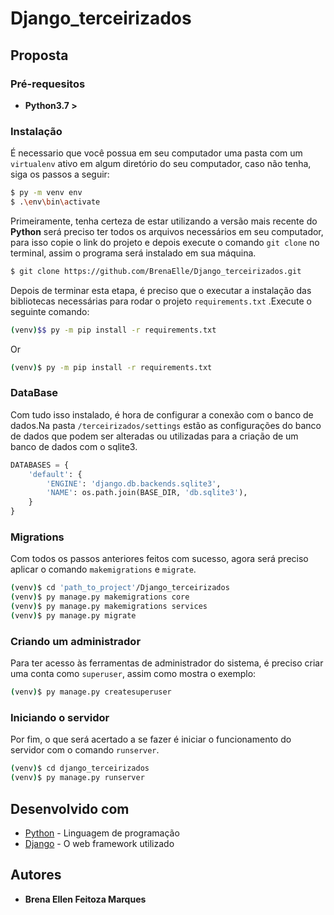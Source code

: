 # Django_terceirizados

## Proposta


### Pré-requesitos
* **Python3.7 >**

### Instalação

É necessario que você possua em seu computador uma pasta com um `virtualenv` ativo em algum diretório do seu computador, caso não tenha, siga os passos a seguir:

```sh
$ py -m venv env
$ .\env\bin\activate
```

Primeiramente, tenha certeza de estar utilizando a versão mais recente do **Python** será preciso ter todos os arquivos necessários em seu computador, para isso copie o link do projeto e depois execute o comando `git clone` no terminal, assim o programa será instalado em sua máquina.

```sh
$ git clone https://github.com/BrenaElle/Django_terceirizados.git
```

Depois de terminar esta etapa, é preciso que o executar a instalação das bibliotecas necessárias para rodar o projeto `requirements.txt` .Execute o seguinte comando:

```sh
(venv)$$ py -m pip install -r requirements.txt
```

Or

```sh
(venv)$ py -m pip install -r requirements.txt
```

### DataBase

Com tudo isso instalado, é hora de configurar a conexão com o banco de dados.Na pasta `/terceirizados/settings` estão as configurações do banco de dados que podem ser alteradas ou utilizadas para a criação de um banco de dados com o sqlite3. 

```python
DATABASES = {
    'default': {
        'ENGINE': 'django.db.backends.sqlite3',
        'NAME': os.path.join(BASE_DIR, 'db.sqlite3'),
    }
}
```

### Migrations

Com todos os passos anteriores feitos com sucesso, agora será preciso aplicar o comando `makemigrations` e `migrate`.

```sh
(venv)$ cd 'path_to_project'/Django_terceirizados
(venv)$ py manage.py makemigrations core
(venv)$ py manage.py makemigrations services
(venv)$ py manage.py migrate
```

### Criando um administrador

Para ter acesso às ferramentas de administrador do sistema, é preciso criar uma conta como `superuser`, assim como mostra o exemplo:

```sh
(venv)$ py manage.py createsuperuser
```


### Iniciando o servidor

Por fim, o que será acertado a se fazer é iniciar o funcionamento do servidor com o comando `runserver`.

```sh
(venv)$ cd django_terceirizados
(venv)$ py manage.py runserver
```

## Desenvolvido com

* [Python](https://www.python.org) - Linguagem de programação
* [Django](https://www.djangoproject.com) - O web framework utilizado

## Autores

* **Brena Ellen Feitoza Marques**
